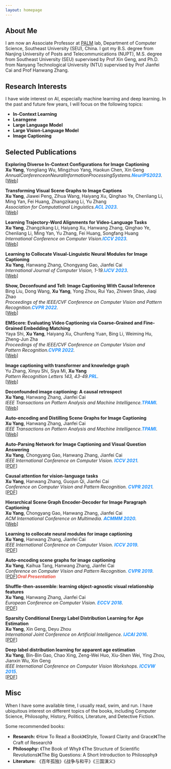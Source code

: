 ```yaml
---
layout: homepage
---
```


## About Me

I am now an Associate Professor at [PALM](http://palm.seu.edu.cn/home.html) lab, Department of Computer Science, Southeast University (SEU), China. I got my B.S. degree from Nanjing University of Posts and Telecommunications (NUPT), M.S. degree from Southeast University (SEU) supervised by Prof Xin Geng, and Ph.D. from Nanyang Technological University (NTU) supervised by Prof Jianfei Cai and Prof Hanwang Zhang. 

## Research Interests
I have wide interest on AI, especially machine learning and deep learning. In the past and future few years, I will focus on the following topics:
- **In-Context Learning** 
- **Learngene** 
- **Large Language Model** 
- **Large Vision-Language Model** 
- **Image Captioning** 

## Selected Publications
[comment]: <> (NeurIPS2023.)
<div class="paper">
<p><strong>Exploring Diverse In-Context Configurations for Image Captioning</strong>
<br />
<strong>Xu Yang</strong>, Yongliang Wu, Mingzhuo Yang, Haokun Chen, Xin Geng
<br />
<em>AnnualConferenceonNeuralInformationProcessingSystems.<strong><i style="color:#1e90ff">NeurIPS2023</i></strong>.</em>
<br /> 
   [<a href="https://arxiv.org/abs/2305.14800">Web</a>]
<br/>
</p>
</div>

[comment]: <> (acl2023.)
<div class="paper">
<p><strong>Transforming Visual Scene Graphs to Image Captions</strong>
<br />
<strong>Xu Yang</strong>, Jiawei Peng, Zihua Wang, Haiyang Xu, Qinghao Ye, Chenliang Li, Ming Yan, Fei Huang, Zhangzikang Li, Yu Zhang
<br />
<em>Association for Computational Linguistics.<strong><i style="color:#1e90ff">ACL 2023</i></strong>.</em>
<br /> 
   [<a href="https://arxiv.org/abs/2305.02177">Web</a>]
<br/>
</p>
</div>

[comment]: <> (iccv2023)
<div class="paper">
<p><strong>Learning Trajectory-Word Alignments for Video-Language Tasks</strong>
<br />
<strong>Xu Yang</strong>, Zhangzikang Li, Haiyang Xu, Hanwang Zhang, Qinghao Ye, Chenliang Li, Ming Yan, Yu Zhang, Fei Huang, Songfang Huang
<br />
<em>International Conference on Computer Vision.<strong><i style="color:#1e90ff">ICCV 2023</i></strong>.</em>
<br /> 
   [<a href="https://arxiv.org/abs/2301.01953">Web</a>]
<br/>
</p>
</div>

[comment]: <> (IJCV)
<div class="paper">
<p><strong>Learning to Collocate Visual-Linguistic Neural Modules for Image Captioning</strong>
<br />
<strong>Xu Yang</strong>, Hanwang Zhang, Chongyang Gao, Jianfei Cai 
<br />
<em>International Journal of Computer Vision, 1-19.<strong><i style="color:#1e90ff">IJCV 2023</i></strong>.</em>
<br /> 
   [<a href="https://link.springer.com/article/10.1007/s11263-022-01692-8">Web</a>]
<br/>
</p>
</div>

[comment]: <> (cvpr2022.)
<div class="paper">
<p><strong>Show, Deconfound and Tell: Image Captioning With Causal Inference</strong>
<br />
Bing Liu, Dong Wang, <strong>Xu Yang</strong>, Yong Zhou, Rui Yao, Zhiwen Shao, Jiaqi Zhao
<br />
<em>Proceedings of the IEEE/CVF Conference on Computer Vision and Pattern Recognition.<strong><i style="color:#1e90ff">CVPR 2022</i></strong>.</em>
<br /> 
   [<a href="https://ieeexplore.ieee.org/document/9880383">Web</a>]
<br/>
</p>
</div>

[comment]: <> (cvpr2022.)
<div class="paper">
<p><strong>EMScore: Evaluating Video Captioning via Coarse-Grained and Fine-Grained Embedding Matching</strong>
<br />
Yaya Shi, <strong>Xu Yang</strong>, Haiyang Xu, Chunfeng Yuan, Bing Li, Weiming Hu, Zheng-Jun Zha
<br />
<em>Proceedings of the IEEE/CVF Conference on Computer Vision and Pattern Recognition.<strong><i style="color:#1e90ff">CVPR 2022</i></strong>.</em>
<br /> 
   [<a href="https://doi.org/10.48550/arXiv.2111.08919">Web</a>]
<br/>
</p>
</div>

[comment]: <> (PRL)
<div class="paper">
<p><strong>Image captioning with transformer and knowledge graph</strong>
<br />
Yu Zhang, Xinyu Shi, Siya Mi, <strong>Xu Yang</strong>
<br />
<em>Pattern Recognition Letters 143, 43-49.<strong><i style="color:#1e90ff">PRL</i></strong>.</em>
<br /> 
   [<a href="https://doi.org/10.1016/j.patrec.2020.12.020">Web</a>]
<br/>
</p>
</div>

[comment]: <> (TPAMI)
<div class="paper">
<p><strong>Deconfounded image captioning: A causal retrospect</strong>
<br />
<strong>Xu Yang</strong>, Hanwang Zhang, Jianfei Cai
<br />
<em>IEEE Transactions on Pattern Analysis and Machine Intelligence.<strong><i style="color:#1e90ff">TPAMI</i></strong>.</em>
<br /> 
   [<a href="https://ieeexplore.ieee.org/abstract/document/9583890/">Web</a>]
<br/>
</p>
</div>

[comment]: <> (TPAMI)
<div class="paper">
<p><strong>Auto-encoding and Distilling Scene Graphs for Image Captioning</strong>
<br />
<strong>Xu Yang</strong>, Hanwang Zhang, Jianfei Cai
<br />
<em>IEEE Transactions on Pattern Analysis and Machine Intelligence.<strong><i style="color:#1e90ff">TPAMI</i></strong>.</em>
<br /> 
   [<a href="https://ieeexplore.ieee.org/document/9279262">Web</a>]
<br/>
</p>
</div>

[comment]: <> (iccv2021.)
<div class="paper">
<p><strong>Auto-Parsing Network for Image Captioning and Visual Question Answering</strong>
<br />
<strong>Xu Yang</strong>, Chongyang Gao, Hanwang Zhang, Jianfei Cai

<br />
<em>IEEE International Conference on Computer Vision. <strong><i style="color:#1e90ff">ICCV 2021</i></strong>.</em>
<br /> 
   [<a href="https://openaccess.thecvf.com/content/ICCV2021/papers/Yang_Auto-Parsing_Network_for_Image_Captioning_and_Visual_Question_Answering_ICCV_2021_paper.pdf">PDF</a>]
<br/>
</p>
</div>

[comment]: <> (cvpr2021.)
<div class="paper">
<p><strong>Causal attention for vision-language tasks</strong>
<br />
<strong>Xu Yang</strong>, Hanwang Zhang, Guojun Qi, Jianfei Cai

<br />
<em>Conference on Computer Vision and Pattern Recognition. <strong><i style="color:#1e90ff">CVPR 2021</i></strong>.</em>
<br /> 
   [<a href="https://openaccess.thecvf.com/content/CVPR2021/papers/Yang_Causal_Attention_for_Vision-Language_Tasks_CVPR_2021_paper.pdf">PDF</a>]
<br/>
</p>
</div>

[comment]: <> (ACMMM.)
<div class="paper">
<p><strong>Hierarchical Scene Graph Encoder-Decoder for Image Paragraph Captioning</strong>
<br />
<strong>Xu Yang</strong>, Chongyang Gao, Hanwang Zhang, Jianfei Cai

<br />
<em>ACM International Conference on Multimedia. <strong><i style="color:#1e90ff">ACMMM 2020</i></strong>.</em>
<br /> 
   [<a href="https://dl.acm.org/doi/abs/10.1145/3394171.3413859">Web</a>]
<br/>
</p>
</div>

[comment]: <> (iccv2019.)
<div class="paper">
<p><strong>Learning to collocate neural modules for image captioning</strong>
<br />
<strong>Xu Yang</strong>, Hanwang Zhang, Jianfei Cai

<br />
<em>IEEE International Conference on Computer Vision. <strong><i style="color:#1e90ff">ICCV 2019</i></strong>.</em>
<br /> 
   [<a href="https://openaccess.thecvf.com/content_ICCV_2019/papers/Yang_Learning_to_Collocate_Neural_Modules_for_Image_Captioning_ICCV_2019_paper.pdf">PDF</a>]
<br/>
</p>
</div>

[comment]: <> (cvpr2019.)
<div class="paper">
<p><strong>Auto-encoding scene graphs for image captioning</strong>
<br />
<strong>Xu Yang</strong>, Kaihua Tang, Hanwang Zhang, Jianfei Cai

<br />
<em>Conference on Computer Vision and Pattern Recognition. <strong><i style="color:#1e90ff">CVPR 2019</i></strong>.</em>
<br /> 
   [<a href="https://openaccess.thecvf.com/content_CVPR_2019/papers/Yang_Auto-Encoding_Scene_Graphs_for_Image_Captioning_CVPR_2019_paper.pdf">PDF</a>]<strong><i style="color:#e74d3c">Oral Presentation</i></strong>
<br/>
</p>
</div>

[comment]: <> (ECCV2018.)
<div class="paper">
<p><strong>Shuffle-then-assemble: learning object-agnostic visual relationship features</strong>
<br />
<strong>Xu Yang</strong>, Hanwang Zhang, Jianfei Cai

<br />
<em>European Conference on Computer Vision. <strong><i style="color:#1e90ff">ECCV 2018</i></strong>.</em>
<br /> 
   [<a href="https://openaccess.thecvf.com/content_ECCV_2018/papers/XU_YANG_Shuffle-Then-Assemble_Learning_Object-Agnostic_ECCV_2018_paper.pdf">PDF</a>]
<br/>
</p>
</div>

[comment]: <> (IJCAI2016.)
<div class="paper">
<p><strong>Sparsity Conditional Energy Label Distribution Learning for Age Estimation</strong>
<br />
<strong>Xu Yang</strong>, Xin Geng, Deyu Zhou

<br />
<em>International Joint Conference on Artificial Intelligence. <strong><i style="color:#1e90ff">IJCAI 2016</i></strong>.</em>
<br /> 
   [<a href="https://www.ijcai.org/Proceedings/16/Papers/322.pdf.pdf">PDF</a>]
<br/>
</p>
</div>


[comment]: <> (ICCVW2015.)
<div class="paper">
<p><strong>Deep label distribution learning for apparent age estimation</strong>
<br />
<strong>Xu Yang</strong>, Bin-Bin Gao, Chao Xing, Zeng-Wei Huo, Xiu-Shen Wei, Ying Zhou, Jianxin Wu, Xin Geng

<br />
<em>IEEE International Conference on Computer Vision Workshops. <strong><i style="color:#1e90ff">ICCVW 2015</i></strong>.</em>
<br /> 
   [<a href="https://www.cv-foundation.org/openaccess/content_iccv_2015_workshops/w11/papers/Yang_Deep_Label_Distribution_ICCV_2015_paper.pdf">PDF</a>]
<br/>
</p>
</div>

## Misc
When I have some available time, I usually read, swim, and run. I have ubiquitous interest on different topics of the books, including Computer Science, Philosophy, History, Politics, Literature, and Detective Fiction.

Some recommended books:
- **Research:** 《How To Read a Book》《Style, Toward Clarity and Grace》《The Craft of Research》
- **Philosophy:** 《The Book of Why》 《The Structure of Scientific Revolutions》《The Big Questions: A Short Introduction to Philosophy》
- **Literature:** 《百年孤独》《战争与和平》《三国演义》
